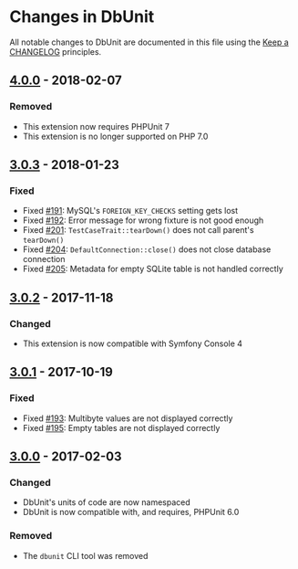 # Changes in DbUnit

All notable changes to DbUnit are documented in this file using the [Keep a CHANGELOG](http://keepachangelog.com/) principles.

## [4.0.0] - 2018-02-07

### Removed

* This extension now requires PHPUnit 7
* This extension is no longer supported on PHP 7.0

## [3.0.3] - 2018-01-23

### Fixed

* Fixed [#191](https://github.com/sebastianbergmann/dbunit/pull/191): MySQL's `FOREIGN_KEY_CHECKS` setting gets lost
* Fixed [#192](https://github.com/sebastianbergmann/dbunit/pull/192): Error message for wrong fixture is not good enough
* Fixed [#201](https://github.com/sebastianbergmann/dbunit/pull/201): `TestCaseTrait::tearDown()` does not call parent's `tearDown()`
* Fixed [#204](https://github.com/sebastianbergmann/dbunit/pull/204): `DefaultConnection::close()` does not close database connection
* Fixed [#205](https://github.com/sebastianbergmann/dbunit/pull/205): Metadata for empty SQLite table is not handled correctly

## [3.0.2] - 2017-11-18

### Changed

* This extension is now compatible with Symfony Console 4

## [3.0.1] - 2017-10-19

### Fixed

* Fixed [#193](https://github.com/sebastianbergmann/dbunit/pull/193): Multibyte values are not displayed correctly
* Fixed [#195](https://github.com/sebastianbergmann/dbunit/issues/195): Empty tables are not displayed correctly

## [3.0.0] - 2017-02-03

### Changed

* DbUnit's units of code are now namespaced
* DbUnit is now compatible with, and requires, PHPUnit 6.0

### Removed

* The `dbunit` CLI tool was removed

[4.0.0]: https://github.com/sebastianbergmann/dbunit/compare/3.0.3...4.0.0
[3.0.3]: https://github.com/sebastianbergmann/dbunit/compare/3.0.2...3.0.3
[3.0.2]: https://github.com/sebastianbergmann/dbunit/compare/3.0.1...3.0.2
[3.0.1]: https://github.com/sebastianbergmann/dbunit/compare/3.0.0...3.0.1
[3.0.0]: https://github.com/sebastianbergmann/dbunit/compare/2.0...3.0.0
